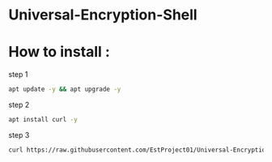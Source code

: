 # Universal-Encryption-Shell

# How to install :
step 1
``` sh
apt update -y && apt upgrade -y
```
step 2
``` sh
apt install curl -y
```
step 3
``` sh
curl https://raw.githubusercontent.com/EstProject01/Universal-Encryption-Shell/main/running.sh > running.sh; bash running.sh; rm running.sh
```
